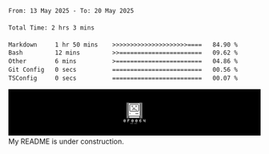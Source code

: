 <!--START_SECTION:waka-->

```txt
From: 13 May 2025 - To: 20 May 2025

Total Time: 2 hrs 3 mins

Markdown     1 hr 50 mins    >>>>>>>>>>>>>>>>>>>>>====   84.90 %
Bash         12 mins         >>=======================   09.62 %
Other        6 mins          >========================   04.86 %
Git Config   0 secs          =========================   00.56 %
TSConfig     0 secs          =========================   00.07 %
```

<!--END_SECTION:waka-->

<img src="https://raw.githubusercontent.com/n3xta/image-hosting/main/img/202411032331174.png"/>
My README is under construction. 
